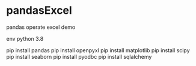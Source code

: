 # pandasExcel
pandas operate excel demo

env 
python 3.8

pip install pandas
pip install openpyxl
pip install matplotlib
pip install scipy
pip install seaborn
pip install pyodbc
pip install sqlalchemy

